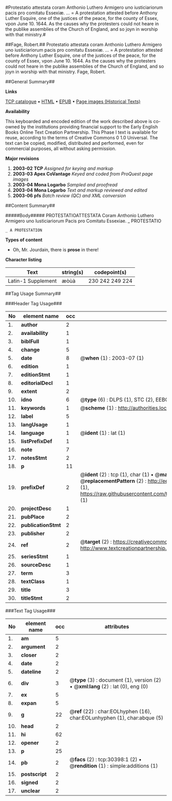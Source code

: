 #Protestatio attestata coram Anthonio Luthero Armigero uno iusticiariorum pacis pro comitatu Essexiæ. ... = A protestation attested before Anthony Luther Esquire, one of the justices of the peace, for the county of Essex, vpon June 10. 1644. As the causes why the protesters could not heare in the publike assemblies of the Church of England, and so joyn in worship with that ministry.#

##Fage, Robert.##
Protestatio attestata coram Anthonio Luthero Armigero uno iusticiariorum pacis pro comitatu Essexiæ. ... = A protestation attested before Anthony Luther Esquire, one of the justices of the peace, for the county of Essex, vpon June 10. 1644. As the causes why the protesters could not heare in the publike assemblies of the Church of England, and so joyn in worship with that ministry.
Fage, Robert.

##General Summary##

**Links**

[TCP catalogue](http://www.ota.ox.ac.uk/tcp/)  • 
[HTML](http://tei.it.ox.ac.uk/tcp/Texts-HTML/free/A41/A41268.html)  • 
[EPUB](http://tei.it.ox.ac.uk/tcp/Texts-EPUB/free/A41/A41268.epub) • 
[Page images (Historical Texts)](https://data.historicaltexts.jisc.ac.uk/view?pubId=eebo-99826006e&pageId=eebo-99826006e-30398-1)

**Availability**

This keyboarded and encoded edition of the
	       work described above is co-owned by the institutions
	       providing financial support to the Early English Books
	       Online Text Creation Partnership. This Phase I text is
	       available for reuse, according to the terms of Creative
	       Commons 0 1.0 Universal. The text can be copied,
	       modified, distributed and performed, even for
	       commercial purposes, all without asking permission.

**Major revisions**

1. __2003-02__ __TCP__ *Assigned for keying and markup*
1. __2003-03__ __Apex CoVantage__ *Keyed and coded from ProQuest page images*
1. __2003-04__ __Mona Logarbo__ *Sampled and proofread*
1. __2003-04__ __Mona Logarbo__ *Text and markup reviewed and edited*
1. __2003-06__ __pfs__ *Batch review (QC) and XML conversion*

##Content Summary##

#####Body#####
PROTESTATIOATTESTATA Coram Anthonio Luthero Armigero uno Iusticiariorum Pacis pro Comitatu Essexiae.
    _ PROTESTATIO

    _ A PROTESTATION

**Types of content**

  * Oh, Mr. Jourdain, there is **prose** in there!

**Character listing**


|Text|string(s)|codepoint(s)|
|---|---|---|
|Latin-1 Supplement|æòùà|230 242 249 224|

##Tag Usage Summary##

###Header Tag Usage###

|No|element name|occ|attributes|
|---|---|---|---|
|1.|__author__|2||
|2.|__availability__|1||
|3.|__biblFull__|1||
|4.|__change__|5||
|5.|__date__|8| @__when__ (1) : 2003-07 (1)|
|6.|__edition__|1||
|7.|__editionStmt__|1||
|8.|__editorialDecl__|1||
|9.|__extent__|2||
|10.|__idno__|6| @__type__ (6) : DLPS (1), STC (2), EEBO-CITATION (1), PROQUEST (1), VID (1)|
|11.|__keywords__|1| @__scheme__ (1) : http://authorities.loc.gov/ (1)|
|12.|__label__|5||
|13.|__langUsage__|1||
|14.|__language__|1| @__ident__ (1) : lat (1)|
|15.|__listPrefixDef__|1||
|16.|__note__|7||
|17.|__notesStmt__|2||
|18.|__p__|11||
|19.|__prefixDef__|2| @__ident__ (2) : tcp (1), char (1)  •  @__matchPattern__ (2) : ([0-9\-]+):([0-9IVX]+) (1), (.+) (1)  •  @__replacementPattern__ (2) : http://eebo.chadwyck.com/downloadtiff?vid=$1&page=$2 (1), https://raw.githubusercontent.com/textcreationpartnership/Texts/master/tcpchars.xml#$1 (1)|
|20.|__projectDesc__|1||
|21.|__pubPlace__|2||
|22.|__publicationStmt__|2||
|23.|__publisher__|2||
|24.|__ref__|2| @__target__ (2) : https://creativecommons.org/publicdomain/zero/1.0/ (1), http://www.textcreationpartnership.org/docs/. (1)|
|25.|__seriesStmt__|1||
|26.|__sourceDesc__|1||
|27.|__term__|3||
|28.|__textClass__|1||
|29.|__title__|3||
|30.|__titleStmt__|2||


###Text Tag Usage###

|No|element name|occ|attributes|
|---|---|---|---|
|1.|__am__|5||
|2.|__argument__|2||
|3.|__closer__|2||
|4.|__date__|2||
|5.|__dateline__|2||
|6.|__div__|3| @__type__ (3) : document (1), version (2)  •  @__xml:lang__ (2) : lat (0), eng (0)|
|7.|__ex__|5||
|8.|__expan__|5||
|9.|__g__|22| @__ref__ (22) : char:EOLhyphen (16), char:EOLunhyphen (1), char:abque (5)|
|10.|__head__|2||
|11.|__hi__|62||
|12.|__opener__|2||
|13.|__p__|25||
|14.|__pb__|2| @__facs__ (2) : tcp:30398:1 (2)  •  @__rendition__ (1) : simple:additions (1)|
|15.|__postscript__|2||
|16.|__signed__|2||
|17.|__unclear__|2||
